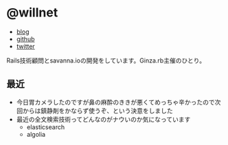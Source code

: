 # @willnet

- [blog](https://blog.willnet.in/)
- [github](https://github.com/willnet)
- [twitter](https://twitter.com/netwillnet)

Rails技術顧問とsavanna.ioの開発をしています。Ginza.rb主催のひとり。

## 最近

- 今日胃カメラしたのですが鼻の麻酔のききが悪くてめっちゃ辛かったので次回からは鎮静剤をかならず使うぞ、という決意をしました
- 最近の全文検索技術ってどんなのがナウいのか気になっています
  - elasticsearch
  - algolia
